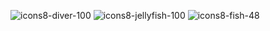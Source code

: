 ![icons8-diver-100](https://github.com/user-attachments/assets/ed05021b-be04-4a58-a4c8-453505b37a72)
![icons8-jellyfish-100](https://github.com/user-attachments/assets/2175cdbf-b8d3-4b61-8f2b-28205b4b29cc)
![icons8-fish-48](https://github.com/user-attachments/assets/b2c624d7-b589-451d-b056-99bd22746f67)

